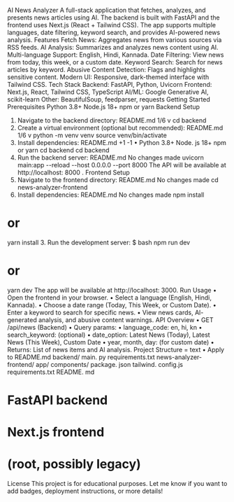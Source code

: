 AI News Analyzer
A full-stack application that fetches, analyzes, and presents news articles using AI. The backend is built with FastAPI and the frontend uses Next.js (React + Tailwind CSS). The app supports multiple languages, date filtering, keyword search, and provides AI-powered news analysis.
Features
Fetch News: Aggregates news from various sources via RSS feeds.
AI Analysis: Summarizes and analyzes news content using AI.
Multi-language Support: English, Hindi, Kannada.
Date Filtering: View news from today, this week, or a custom date.
Keyword Search: Search for news articles by keyword.
Abusive Content Detection: Flags and highlights sensitive content.
Modern UI: Responsive, dark-themed interface with Tailwind CSS.
Tech Stack
Backend: FastAPI, Python, Uvicorn
Frontend: Next.js, React, Tailwind CSS, TypeScript
AI/ML: Google Generative AI, scikit-learn
Other: BeautifulSoup, feedparser, requests
Getting Started
Prerequisites
Python 3.8+
Node.js 18+
npm or yarn Backend Setup
1. Navigate to the backend directory:
README.md 1/6 v
cd backend
2. Create a virtual environment (optional but recommended):
README.md 1/6 v
python -m venv venv source venv/bin/activate
3. Install dependencies:
README.md +1 -1 •
Python 3.8+
Node. js 18+ npm or yarn
cd backend cd
backend
4. Run the backend server:
README.md No changes made
uvicorn main:app --reload --host 0.0.0.0 --port 8000
The API will be available at http://localhost: 8000 . Frontend Setup
1. Navigate to the frontend directory:
README.md No changes made
cd
news-analyzer-frontend
2. Install dependencies:
README.md No changes made
npm install
# or
yarn install
3. Run the development server:
$
bash
npm run dev
# or
yarn dev
The app will be available at http://localhost: 3000.
Run Usage
• Open the frontend in your browser.
• Select a language (English, Hindi, Kannada).
• Choose a date range (Today, This Week, or Custom Date).
• Enter a keyword to search for specific news.
• View news cards, Al-generated analysis, and abusive content warnings.
API Overview
• GET /api/news (Backend)
• Query params:
• language_code: en, hi, kn
• search_keyword: (optional)
• date_option: Latest News (Today), Latest News (This Week), Custom Date
• year, month, day: (for custom date)
• Returns: List of news items and Al analysis. Project Structure
= text
• Apply to README.md
backend/ main. py
requirements.txt
news-analyzer-frontend/
app/ components/ package. json
tailwind. config.js
requirements.txt
README. md
# FastAPI backend
# Next.js frontend
# (root, possibly legacy)
License
This project is for educational purposes.
Let me know if you want to add badges, deployment instructions, or more details!